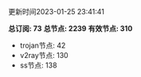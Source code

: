 更新时间2023-01-25 23:41:41

**总订阅: 73**
**总节点: 2239**
**有效节点: 310**
- trojan节点: 42
- v2ray节点: 130
- ss节点: 138

